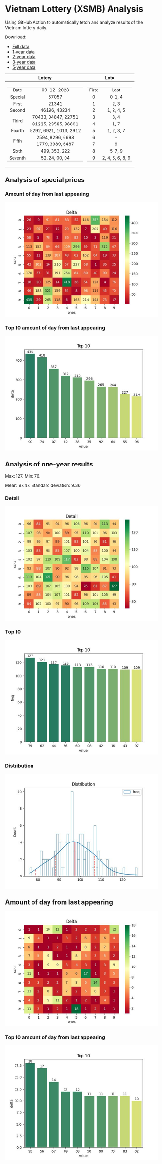 # Vietnam Lottery (XSMB) Analysis

Using GitHub Action to automatically fetch and analyze results of the Vietnam lottery daily.

Download:

* [Full data](https://raw.githubusercontent.com/khiemdoan/vietnam-lottery-xsmb-analysis/main/results/xsmb.csv)
* [1-year data](https://raw.githubusercontent.com/khiemdoan/vietnam-lottery-xsmb-analysis/main/results/xsmb_1_year.csv)
* [2-year data](https://raw.githubusercontent.com/khiemdoan/vietnam-lottery-xsmb-analysis/main/results/xsmb_2_year.csv)
* [3-year data](https://raw.githubusercontent.com/khiemdoan/vietnam-lottery-xsmb-analysis/main/results/xsmb_3_year.csv)
* [5-year data](https://raw.githubusercontent.com/khiemdoan/vietnam-lottery-xsmb-analysis/main/results/xsmb_5_year.csv)

| Lotery      | Loto |
| :-----------: | :-----------: |
| <table><tr><td>Date</td><td>09-12-2023</td></tr><tr><td>Special</td><td>57057</td></tr><tr><td>First</td><td>21341</td></tr><tr><td>Second</td><td>46196, 43234</td></tr><tr><td rowspan="2">Third</td><td>70433, 04847, 22751</td></tr><tr><td>81225, 23585, 86601</td></tr><tr><td>Fourth</td><td>5292, 6921, 1013, 2912</td></tr><tr><td rowspan="2">Fifth</td><td>2594, 8296, 6698</td></tr><tr><td>1779, 3989, 6487</td></tr><tr><td>Sixth</td><td>499, 353, 222</td></tr><tr><td>Seventh</td><td>52, 24, 00, 04</td></tr></table> | <table><tr><td>First</td><td>Last</td></tr><tr><td>0</td><td>0, 1, 4</td></tr><tr><td>1</td><td>2, 3</td></tr><tr><td>2</td><td>1, 2, 4, 5</td></tr><tr><td>3</td><td>3, 4</td></tr><tr><td>4</td><td>1, 7</td></tr><tr><td>5</td><td>1, 2, 3, 7</td></tr><tr><td>6</td><td>-</td></tr><tr><td>7</td><td>9</td></tr><tr><td>8</td><td>5, 7, 9</td></tr><tr><td>9</td><td>2, 4, 6, 6, 8, 9</td></tr></table> |


<h2>Analysis of special prices</h2>

<h3>Amount of day from last appearing</h3>

![Delta](images/special_delta.jpg)

<h3>Top 10 amount of day from last appearing</h3>

![Delta top 10](images/special_delta_top_10.jpg)

<h2>Analysis of one-year results</h2>

Max: 127. Min: 76.

Mean: 97.47. Standard deviation: 9.36.

<h3>Detail</h3>

![Detail](images/heatmap.jpg)

<h3>Top 10</h3>

![Top 10](images/top-10.jpg)

<h3>Distribution</h3>

![Distribution](images/distribution.jpg)

<h2>Amount of day from last appearing</h2>

![Delta](images/delta.jpg)

<h3>Top 10 amount of day from last appearing</h3>

![Delta top 10](images/delta_top_10.jpg)